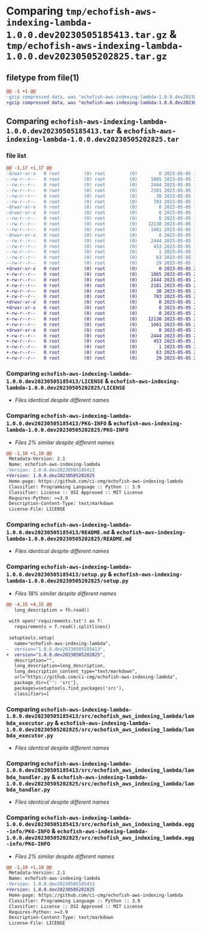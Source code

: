 # Comparing `tmp/echofish-aws-indexing-lambda-1.0.0.dev20230505185413.tar.gz` & `tmp/echofish-aws-indexing-lambda-1.0.0.dev20230505202825.tar.gz`

## filetype from file(1)

```diff
@@ -1 +1 @@
-gzip compressed data, was "echofish-aws-indexing-lambda-1.0.0.dev20230505185413.tar", last modified: Fri May  5 18:54:54 2023, max compression
+gzip compressed data, was "echofish-aws-indexing-lambda-1.0.0.dev20230505202825.tar", last modified: Fri May  5 20:29:06 2023, max compression
```

## Comparing `echofish-aws-indexing-lambda-1.0.0.dev20230505185413.tar` & `echofish-aws-indexing-lambda-1.0.0.dev20230505202825.tar`

### file list

```diff
@@ -1,17 +1,17 @@
-drwxr-xr-x   0 root         (0) root         (0)        0 2023-05-05 18:54:54.961623 echofish-aws-indexing-lambda-1.0.0.dev20230505185413/
--rw-r--r--   0 root         (0) root         (0)     1065 2023-05-05 18:54:08.000000 echofish-aws-indexing-lambda-1.0.0.dev20230505185413/LICENSE
--rw-r--r--   0 root         (0) root         (0)     2444 2023-05-05 18:54:54.961623 echofish-aws-indexing-lambda-1.0.0.dev20230505185413/PKG-INFO
--rw-r--r--   0 root         (0) root         (0)     2101 2023-05-05 18:54:08.000000 echofish-aws-indexing-lambda-1.0.0.dev20230505185413/README.md
--rw-r--r--   0 root         (0) root         (0)       38 2023-05-05 18:54:54.961623 echofish-aws-indexing-lambda-1.0.0.dev20230505185413/setup.cfg
--rw-r--r--   0 root         (0) root         (0)      703 2023-05-05 18:54:51.000000 echofish-aws-indexing-lambda-1.0.0.dev20230505185413/setup.py
-drwxr-xr-x   0 root         (0) root         (0)        0 2023-05-05 18:54:54.961623 echofish-aws-indexing-lambda-1.0.0.dev20230505185413/src/
-drwxr-xr-x   0 root         (0) root         (0)        0 2023-05-05 18:54:54.961623 echofish-aws-indexing-lambda-1.0.0.dev20230505185413/src/echofish_aws_indexing_lambda/
--rw-r--r--   0 root         (0) root         (0)        0 2023-05-05 18:54:08.000000 echofish-aws-indexing-lambda-1.0.0.dev20230505185413/src/echofish_aws_indexing_lambda/__init__.py
--rw-r--r--   0 root         (0) root         (0)    12138 2023-05-05 18:54:08.000000 echofish-aws-indexing-lambda-1.0.0.dev20230505185413/src/echofish_aws_indexing_lambda/lambda_executor.py
--rw-r--r--   0 root         (0) root         (0)     1661 2023-05-05 18:54:08.000000 echofish-aws-indexing-lambda-1.0.0.dev20230505185413/src/echofish_aws_indexing_lambda/lambda_handler.py
-drwxr-xr-x   0 root         (0) root         (0)        0 2023-05-05 18:54:54.961623 echofish-aws-indexing-lambda-1.0.0.dev20230505185413/src/echofish_aws_indexing_lambda.egg-info/
--rw-r--r--   0 root         (0) root         (0)     2444 2023-05-05 18:54:54.000000 echofish-aws-indexing-lambda-1.0.0.dev20230505185413/src/echofish_aws_indexing_lambda.egg-info/PKG-INFO
--rw-r--r--   0 root         (0) root         (0)      453 2023-05-05 18:54:54.000000 echofish-aws-indexing-lambda-1.0.0.dev20230505185413/src/echofish_aws_indexing_lambda.egg-info/SOURCES.txt
--rw-r--r--   0 root         (0) root         (0)        1 2023-05-05 18:54:54.000000 echofish-aws-indexing-lambda-1.0.0.dev20230505185413/src/echofish_aws_indexing_lambda.egg-info/dependency_links.txt
--rw-r--r--   0 root         (0) root         (0)       63 2023-05-05 18:54:54.000000 echofish-aws-indexing-lambda-1.0.0.dev20230505185413/src/echofish_aws_indexing_lambda.egg-info/requires.txt
--rw-r--r--   0 root         (0) root         (0)       29 2023-05-05 18:54:54.000000 echofish-aws-indexing-lambda-1.0.0.dev20230505185413/src/echofish_aws_indexing_lambda.egg-info/top_level.txt
+drwxr-xr-x   0 root         (0) root         (0)        0 2023-05-05 20:29:06.466852 echofish-aws-indexing-lambda-1.0.0.dev20230505202825/
+-rw-r--r--   0 root         (0) root         (0)     1065 2023-05-05 20:28:20.000000 echofish-aws-indexing-lambda-1.0.0.dev20230505202825/LICENSE
+-rw-r--r--   0 root         (0) root         (0)     2444 2023-05-05 20:29:06.466852 echofish-aws-indexing-lambda-1.0.0.dev20230505202825/PKG-INFO
+-rw-r--r--   0 root         (0) root         (0)     2101 2023-05-05 20:28:20.000000 echofish-aws-indexing-lambda-1.0.0.dev20230505202825/README.md
+-rw-r--r--   0 root         (0) root         (0)       38 2023-05-05 20:29:06.466852 echofish-aws-indexing-lambda-1.0.0.dev20230505202825/setup.cfg
+-rw-r--r--   0 root         (0) root         (0)      703 2023-05-05 20:29:03.000000 echofish-aws-indexing-lambda-1.0.0.dev20230505202825/setup.py
+drwxr-xr-x   0 root         (0) root         (0)        0 2023-05-05 20:29:06.462852 echofish-aws-indexing-lambda-1.0.0.dev20230505202825/src/
+drwxr-xr-x   0 root         (0) root         (0)        0 2023-05-05 20:29:06.466852 echofish-aws-indexing-lambda-1.0.0.dev20230505202825/src/echofish_aws_indexing_lambda/
+-rw-r--r--   0 root         (0) root         (0)        0 2023-05-05 20:28:20.000000 echofish-aws-indexing-lambda-1.0.0.dev20230505202825/src/echofish_aws_indexing_lambda/__init__.py
+-rw-r--r--   0 root         (0) root         (0)    12138 2023-05-05 20:28:20.000000 echofish-aws-indexing-lambda-1.0.0.dev20230505202825/src/echofish_aws_indexing_lambda/lambda_executor.py
+-rw-r--r--   0 root         (0) root         (0)     1661 2023-05-05 20:28:20.000000 echofish-aws-indexing-lambda-1.0.0.dev20230505202825/src/echofish_aws_indexing_lambda/lambda_handler.py
+drwxr-xr-x   0 root         (0) root         (0)        0 2023-05-05 20:29:06.466852 echofish-aws-indexing-lambda-1.0.0.dev20230505202825/src/echofish_aws_indexing_lambda.egg-info/
+-rw-r--r--   0 root         (0) root         (0)     2444 2023-05-05 20:29:06.000000 echofish-aws-indexing-lambda-1.0.0.dev20230505202825/src/echofish_aws_indexing_lambda.egg-info/PKG-INFO
+-rw-r--r--   0 root         (0) root         (0)      453 2023-05-05 20:29:06.000000 echofish-aws-indexing-lambda-1.0.0.dev20230505202825/src/echofish_aws_indexing_lambda.egg-info/SOURCES.txt
+-rw-r--r--   0 root         (0) root         (0)        1 2023-05-05 20:29:06.000000 echofish-aws-indexing-lambda-1.0.0.dev20230505202825/src/echofish_aws_indexing_lambda.egg-info/dependency_links.txt
+-rw-r--r--   0 root         (0) root         (0)       63 2023-05-05 20:29:06.000000 echofish-aws-indexing-lambda-1.0.0.dev20230505202825/src/echofish_aws_indexing_lambda.egg-info/requires.txt
+-rw-r--r--   0 root         (0) root         (0)       29 2023-05-05 20:29:06.000000 echofish-aws-indexing-lambda-1.0.0.dev20230505202825/src/echofish_aws_indexing_lambda.egg-info/top_level.txt
```

### Comparing `echofish-aws-indexing-lambda-1.0.0.dev20230505185413/LICENSE` & `echofish-aws-indexing-lambda-1.0.0.dev20230505202825/LICENSE`

 * *Files identical despite different names*

### Comparing `echofish-aws-indexing-lambda-1.0.0.dev20230505185413/PKG-INFO` & `echofish-aws-indexing-lambda-1.0.0.dev20230505202825/PKG-INFO`

 * *Files 2% similar despite different names*

```diff
@@ -1,10 +1,10 @@
 Metadata-Version: 2.1
 Name: echofish-aws-indexing-lambda
-Version: 1.0.0.dev20230505185413
+Version: 1.0.0.dev20230505202825
 Home-page: https://github.com/ci-cmg/echofish-aws-indexing-lambda
 Classifier: Programming Language :: Python :: 3.9
 Classifier: License :: OSI Approved :: MIT License
 Requires-Python: >=3.9
 Description-Content-Type: text/markdown
 License-File: LICENSE
```

### Comparing `echofish-aws-indexing-lambda-1.0.0.dev20230505185413/README.md` & `echofish-aws-indexing-lambda-1.0.0.dev20230505202825/README.md`

 * *Files identical despite different names*

### Comparing `echofish-aws-indexing-lambda-1.0.0.dev20230505185413/setup.py` & `echofish-aws-indexing-lambda-1.0.0.dev20230505202825/setup.py`

 * *Files 18% similar despite different names*

```diff
@@ -4,15 +4,15 @@
   long_description = fh.read()
 
 with open('requirements.txt') as f:
   requirements = f.read().splitlines()
 
 setuptools.setup(
   name="echofish-aws-indexing-lambda",
-  version="1.0.0.dev20230505185413",
+  version="1.0.0.dev20230505202825",
   description="",
   long_description=long_description,
   long_description_content_type="text/markdown",
   url="https://github.com/ci-cmg/echofish-aws-indexing-lambda",
   package_dir={'': 'src'},
   packages=setuptools.find_packages('src'),
   classifiers=[
```

### Comparing `echofish-aws-indexing-lambda-1.0.0.dev20230505185413/src/echofish_aws_indexing_lambda/lambda_executor.py` & `echofish-aws-indexing-lambda-1.0.0.dev20230505202825/src/echofish_aws_indexing_lambda/lambda_executor.py`

 * *Files identical despite different names*

### Comparing `echofish-aws-indexing-lambda-1.0.0.dev20230505185413/src/echofish_aws_indexing_lambda/lambda_handler.py` & `echofish-aws-indexing-lambda-1.0.0.dev20230505202825/src/echofish_aws_indexing_lambda/lambda_handler.py`

 * *Files identical despite different names*

### Comparing `echofish-aws-indexing-lambda-1.0.0.dev20230505185413/src/echofish_aws_indexing_lambda.egg-info/PKG-INFO` & `echofish-aws-indexing-lambda-1.0.0.dev20230505202825/src/echofish_aws_indexing_lambda.egg-info/PKG-INFO`

 * *Files 2% similar despite different names*

```diff
@@ -1,10 +1,10 @@
 Metadata-Version: 2.1
 Name: echofish-aws-indexing-lambda
-Version: 1.0.0.dev20230505185413
+Version: 1.0.0.dev20230505202825
 Home-page: https://github.com/ci-cmg/echofish-aws-indexing-lambda
 Classifier: Programming Language :: Python :: 3.9
 Classifier: License :: OSI Approved :: MIT License
 Requires-Python: >=3.9
 Description-Content-Type: text/markdown
 License-File: LICENSE
```

